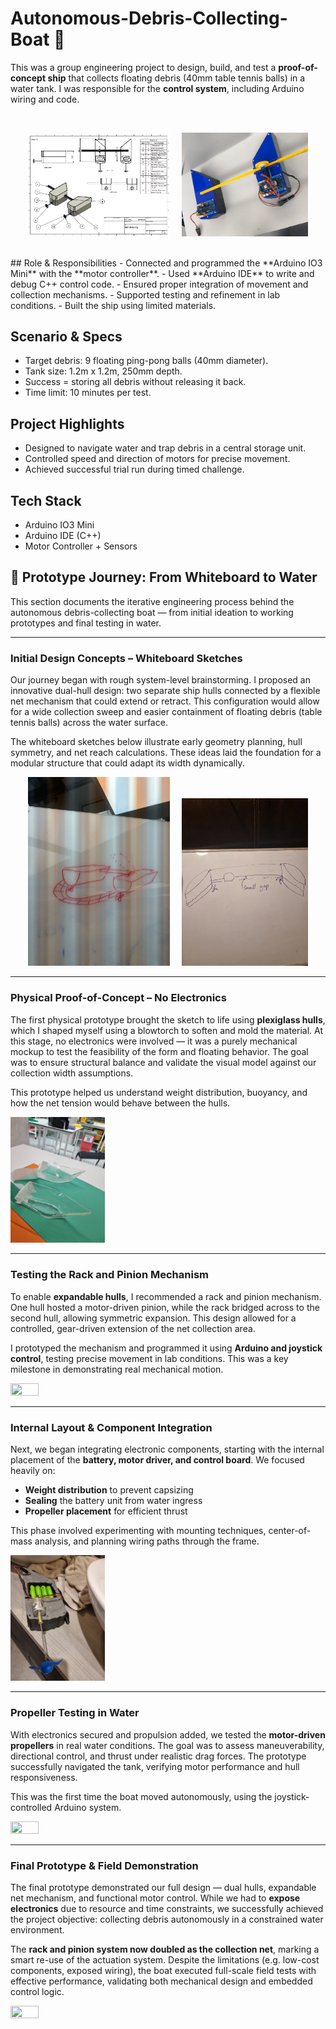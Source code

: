 # Autonomous-Debris-Collecting-Boat 🚤

This was a group engineering project to design, build, and test a **proof-of-concept ship** that collects floating debris (40mm table tennis balls) in a water tank. I was responsible for the **control system**, including Arduino wiring and code.

<br>
<p align="center">
  <img src="Technical Drawing.png" width="45%" />
  &nbsp; &nbsp; <!-- optional spacing -->
  <img src="MVP.jpg" height="35%" width="40%"/>
</p>
<br> 
##  Role & Responsibilities
- Connected and programmed the **Arduino IO3 Mini** with the **motor controller**.
- Used **Arduino IDE** to write and debug C++ control code.
- Ensured proper integration of movement and collection mechanisms.
- Supported testing and refinement in lab conditions.
- Built the ship using limited materials.

##  Scenario & Specs
- Target debris: 9 floating ping-pong balls (40mm diameter).
- Tank size: 1.2m x 1.2m, 250mm depth.
- Success = storing all debris without releasing it back.
- Time limit: 10 minutes per test.

## Project Highlights
- Designed to navigate water and trap debris in a central storage unit.
- Controlled speed and direction of motors for precise movement.
- Achieved successful trial run during timed challenge.

##  Tech Stack
- Arduino IO3 Mini
- Arduino IDE (C++)
- Motor Controller + Sensors

## 🧪 Prototype Journey: From Whiteboard to Water

This section documents the iterative engineering process behind the autonomous debris-collecting boat — from initial ideation to working prototypes and final testing in water.

---

### Initial Design Concepts – Whiteboard Sketches

Our journey began with rough system-level brainstorming. I proposed an innovative dual-hull design: two separate ship hulls connected by a flexible net mechanism that could extend or retract. This configuration would allow for a wide collection sweep and easier containment of floating debris (table tennis balls) across the water surface.

The whiteboard sketches below illustrate early geometry planning, hull symmetry, and net reach calculations. These ideas laid the foundation for a modular structure that could adapt its width dynamically.

<p align="center">
  <img src="IMG-20240215-WA0008.jpg" width="45%" />
  &nbsp; &nbsp; <!-- optional spacing -->
  <img src="IMG-20240227-WA0013.jpg" height="35%" width="40%"/>
</p>

---

### Physical Proof-of-Concept – No Electronics

The first physical prototype brought the sketch to life using **plexiglass hulls**, which I shaped myself using a blowtorch to soften and mold the material. At this stage, no electronics were involved — it was a purely mechanical mockup to test the feasibility of the form and floating behavior. The goal was to ensure structural balance and validate the visual model against our collection width assumptions.

This prototype helped us understand weight distribution, buoyancy, and how the net tension would behave between the hulls.

<img src="Prototype 1.jpg" height="30%" width="30%" />

---

### Testing the Rack and Pinion Mechanism

To enable **expandable hulls**, I recommended a rack and pinion mechanism. One hull hosted a motor-driven pinion, while the rack bridged across to the second hull, allowing symmetric expansion. This design allowed for a controlled, gear-driven extension of the net collection area.

I prototyped the mechanism and programmed it using **Arduino and joystick control**, testing precise movement in lab conditions. This was a key milestone in demonstrating real mechanical motion.

<img src="First Rack and Pinion Test.gif" height="30%" width="30%" />

---

### Internal Layout & Component Integration

Next, we began integrating electronic components, starting with the internal placement of the **battery, motor driver, and control board**. We focused heavily on:

- **Weight distribution** to prevent capsizing
- **Sealing** the battery unit from water ingress
- **Propeller placement** for efficient thrust

This phase involved experimenting with mounting techniques, center-of-mass analysis, and planning wiring paths through the frame.

<img src="Battery placement.jpg" height="30%" width="30%" />

---

### Propeller Testing in Water

With electronics secured and propulsion added, we tested the **motor-driven propellers** in real water conditions. The goal was to assess maneuverability, directional control, and thrust under realistic drag forces. The prototype successfully navigated the tank, verifying motor performance and hull responsiveness.

This was the first time the boat moved autonomously, using the joystick-controlled Arduino system.

<img src="Propulsion Test.gif" height="30%" width="30%" />

---

### Final Prototype & Field Demonstration

The final prototype demonstrated our full design — dual hulls, expandable net mechanism, and functional motor control. While we had to **expose electronics** due to resource and time constraints, we successfully achieved the project objective: collecting debris autonomously in a constrained water environment.

The **rack and pinion system now doubled as the collection net**, marking a smart re-use of the actuation system. Despite the limitations (e.g. low-cost components, exposed wiring), the boat executed full-scale field tests with effective performance, validating both mechanical design and embedded control logic.

<img src="Final Ball Collection Test.gif" height="30%" width="30%" />





